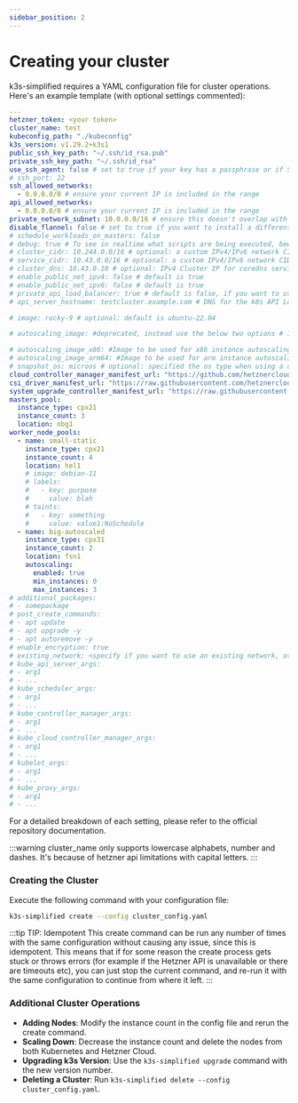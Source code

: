 ```yaml
---
sidebar_position: 2
---
```


# Creating your cluster

k3s-simplified requires a YAML configuration file for cluster operations. Here's an example template (with optional settings commented):

```yaml
---
hetzner_token: <your token>
cluster_name: test
kubeconfig_path: "./kubeconfig"
k3s_version: v1.29.2+k3s1
public_ssh_key_path: "~/.ssh/id_rsa.pub"
private_ssh_key_path: "~/.ssh/id_rsa"
use_ssh_agent: false # set to true if your key has a passphrase or if SSH connections don't work or seem to hang without agent. See https://github.com/easystartup-io/k3s-simplified#limitations
# ssh_port: 22
ssh_allowed_networks:
  - 0.0.0.0/0 # ensure your current IP is included in the range
api_allowed_networks:
  - 0.0.0.0/0 # ensure your current IP is included in the range
private_network_subnet: 10.0.0.0/16 # ensure this doesn't overlap with other networks in the same project
disable_flannel: false # set to true if you want to install a different CNI
# schedule_workloads_on_masters: false
# debug: true # To see in realtime what scripts are being executed, beware it will print the tokens so please dont run when in hostile env
# cluster_cidr: 10.244.0.0/16 # optional: a custom IPv4/IPv6 network CIDR to use for pod IPs
# service_cidr: 10.43.0.0/16 # optional: a custom IPv4/IPv6 network CIDR to use for service IPs
# cluster_dns: 10.43.0.10 # optional: IPv4 Cluster IP for coredns service. Needs to be an address from the service_cidr range
# enable_public_net_ipv4: false # default is true
# enable_public_net_ipv6: false # default is true
# private_api_load_balancer: true # default is false, if you want to use a private api load balancer, ensure that its accessible from where you are running executing this config 
# api_server_hostname: testcluster.example.com # DNS for the k8s API LoadBalancer. Only enable after you have run the create command at least once and done the dns mapping to the private ip or public ip of the load balancer . Else the kubectl command will dns timeout

# image: rocky-9 # optional: default is ubuntu-22.04

# autoscaling_image: #deprecated, instead use the below two options # 103908130 # defaults to the `image` setting

# autoscaling_image_x86: #Image to be used for x86 instance autoscaling
# autoscaling_image_arm64: #Image to be used for arm instance autoscaling
# snapshot_os: microos # optional: specified the os type when using a custom snapshot
cloud_controller_manager_manifest_url: "https://github.com/hetznercloud/hcloud-cloud-controller-manager/releases/download/v1.19.0/ccm-networks.yaml"
csi_driver_manifest_url: "https://raw.githubusercontent.com/hetznercloud/csi-driver/v2.6.0/deploy/kubernetes/hcloud-csi.yml"
system_upgrade_controller_manifest_url: "https://raw.githubusercontent.com/rancher/system-upgrade-controller/master/manifests/system-upgrade-controller.yaml"
masters_pool:
  instance_type: cpx21
  instance_count: 3
  location: nbg1
worker_node_pools:
  - name: small-static
    instance_type: cpx21
    instance_count: 4
    location: hel1
    # image: debian-11
    # labels:
    #   - key: purpose
    #     value: blah
    # taints:
    #   - key: something
    #     value: value1:NoSchedule
  - name: big-autoscaled
    instance_type: cpx31
    instance_count: 2
    location: fsn1
    autoscaling:
      enabled: true
      min_instances: 0
      max_instances: 3
# additional_packages:
# - somepackage
# post_create_commands:
# - apt update
# - apt upgrade -y
# - apt autoremove -y
# enable_encryption: true
# existing_network: <specify if you want to use an existing network, otherwise one will be created for this cluster>
# kube_api_server_args:
# - arg1
# - ...
# kube_scheduler_args:
# - arg1
# - ...
# kube_controller_manager_args:
# - arg1
# - ...
# kube_cloud_controller_manager_args:
# - arg1
# - ...
# kubelet_args:
# - arg1
# - ...
# kube_proxy_args:
# - arg1
# - ...
```

For a detailed breakdown of each setting, please refer to the official repository documentation.

:::warning
cluster_name only supports lowercase alphabets, number and dashes. It's because of hetzner api limitations with capital letters.
:::


### Creating the Cluster

Execute the following command with your configuration file:

```bash
k3s-simplified create --config cluster_config.yaml
```

:::tip TIP: Idempotent
This create command can be run any number of times with the same configuration without causing any issue, since this is idempotent. 
This means that if for some reason the create process gets stuck or throws errors (for example if the Hetzner API is unavailable or there are timeouts etc), you can just stop the current command, and re-run it with the same configuration to continue from where it left.
:::


### Additional Cluster Operations

- **Adding Nodes**: Modify the instance count in the config file and rerun the create command.
- **Scaling Down**: Decrease the instance count and delete the nodes from both Kubernetes and Hetzner Cloud.
- **Upgrading k3s Version**: Use the `k3s-simplified upgrade` command with the new version number.
- **Deleting a Cluster**: Run `k3s-simplified delete --config cluster_config.yaml`.